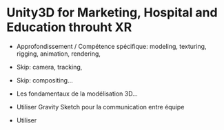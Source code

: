 
# Unity3D for Marketing, Hospital and Education throuht XR


- Approfondissement / Compétence spécifique: modeling, texturing, rigging, animation, rendering,
- Skip: camera, tracking,
- Skip: compositing…
- Les fondamentaux de la modélisation 3D…

- Utiliser Gravity Sketch pour la communication entre équipe
- Utiliser 

